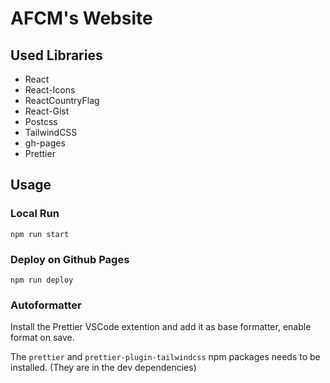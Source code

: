 # AFCM's Website

## Used Libraries

- React
- React-Icons
- ReactCountryFlag
- React-Gist
- Postcss
- TailwindCSS
- gh-pages
- Prettier

## Usage

### Local Run

`npm run start`

### Deploy on Github Pages

`npm run deploy`

### Autoformatter

Install the Prettier VSCode extention and add it as base formatter, enable format on save.

The `prettier` and `prettier-plugin-tailwindcss` npm packages needs to be installed. (They are in the dev dependencies)
